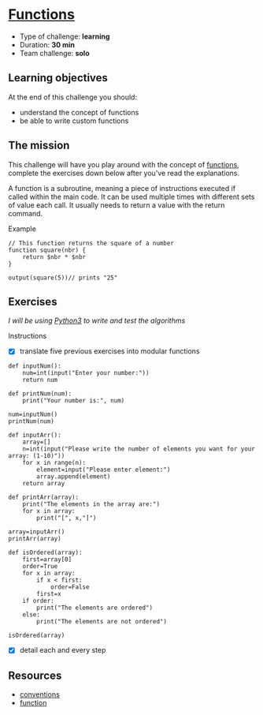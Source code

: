 # [Functions](https://github.com/becodeorg/BXL-Swartz-4-27/blob/master/1.The-Field/7.Algorithmic/05-functions.adoc)
* Type of challenge: **learning**
* Duration: **30 min**
* Team challenge: **solo**

## Learning objectives
At the end of this challenge you should:
* understand the concept of functions
* be able to write custom functions

## The mission
This challenge will have you play around with the concept of [functions](https://en.wikipedia.org/wiki/Subroutine), complete the exercises down below after you’ve read the explanations.

A function is a subroutine, meaning a piece of instructions executed if called within the main code. It can be used multiple times with different sets of value each call. It usually needs to return a value with the return command.

Example
```
// This function returns the square of a number
function square(nbr) {
	return $nbr * $nbr
}

output(square(5))// prints "25"
```

## Exercises

*I will be using [Python3](https://repl.it/languages/python3) to write and test the algorithms*

Instructions
- [x] translate five previous exercises into modular functions
```
def inputNum():
    num=int(input("Enter your number:"))
    return num

def printNum(num):
    print("Your number is:", num)

num=inputNum()
printNum(num)

def inputArr():
    array=[]
    n=int(input("Please write the number of elements you want for your array: (1-10)"))
    for x in range(n):
        element=input("Please enter element:")
        array.append(element)
    return array

def printArr(array):
    print("The elements in the array are:")
    for x in array:
        print("[", x,"]")

array=inputArr()
printArr(array)

def isOrdered(array):
    first=array[0]
    order=True
    for x in array:
        if x < first:
            order=False
        first=x
    if order:
        print("The elements are ordered")
    else:
        print("The elements are not ordered")

isOrdered(array)
```

- [x] detail each and every step

## Resources
* [conventions](https://github.com/becodeorg/BXL-Swartz-4-27/blob/master/1.The-Field/7.Algorithmic/conventions.adoc)
* [function](https://computersciencewiki.org/index.php/Functions)
